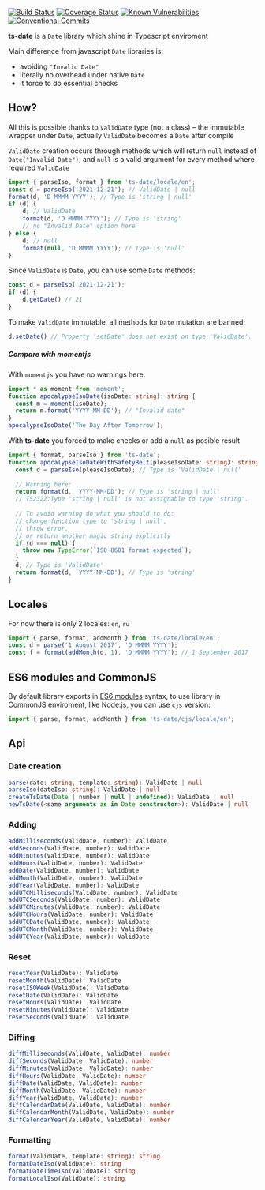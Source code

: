 [![Build Status](https://travis-ci.org/standy/ts-date.svg?branch=master)](https://travis-ci.org/standy/ts-date)
[![Coverage Status](https://coveralls.io/repos/github/standy/ts-date/badge.svg?branch=master)](https://coveralls.io/github/standy/ts-date?branch=master)
[![Known Vulnerabilities](https://snyk.io/test/github/standy/ts-date/badge.svg)](https://snyk.io/test/github/standy/ts-date)
[![Conventional Commits](https://img.shields.io/badge/Conventional%20Commits-1.0.0-yellow.svg)](https://conventionalcommits.org)


**ts-date** is a `Date` library which shine in Typescript enviroment  

Main difference from javascript `Date` libraries is:
   * avoiding `"Invalid Date"`  
   * literally no overhead under native `Date`
   * it force to do essential checks  
   
## How?
All this is possible thanks to `ValidDate` type (not a class) – the immutable wrapper under `Date`, actually `ValidDate` becomes a `Date` after compile  

`ValidDate` creation occurs through methods which will return `null` instead of `Date("Invalid Date")`, and `null` is a valid argument for every method where required `ValidDate`  
```typescript
import { parseIso, format } from 'ts-date/locale/en';
const d = parseIso('2021-12-21'); // ValidDate | null
format(d, 'D MMMM YYYY'); // Type is 'string | null'
if (d) {
    d; // ValidDate
    format(d, 'D MMMM YYYY'); // Type is 'string'
    // no "Invalid Date" option here
} else {
    d; // null
    format(null, 'D MMMM YYYY'); // Type is 'null'
}
```
Since `ValidDate` is `Date`, you can use some `Date` methods:  
```typescript
const d = parseIso('2021-12-21');
if (d) {
    d.getDate() // 21
}
```
To make `ValidDate` immutable, all methods for `Date` mutation are banned:
```typescript
d.setDate() // Property 'setDate' does not exist on type 'ValidDate'.
```
 

##### Compare with momentjs
With `momentjs` you have no warnings here:  
```typescript
import * as moment from 'moment';
function apocalypseIsoDate(isoDate: string): string {
  const m = moment(isoDate);  
  return m.format('YYYY-MM-DD'); // "Invalid date"
}
apocalypseIsoDate('The Day After Tomorrow');
```

With **ts-date** you forced to make checks or add a `null` as posible result 
```typescript
import { format, parseIso } from 'ts-date';
function apocalypseIsoDateWithSafetyBelt(pleaseIsoDate: string): string {
  const d = parseIso(pleaseIsoDate); // Type is 'ValidDate | null'
  
  // Warning here:   
  return format(d, 'YYYY-MM-DD'); // Type is 'string | null'
  // TS2322:Type 'string | null' is not assignable to type 'string'.
  
  // To avoid warning do what you should to do:
  // change function type to 'string | null', 
  // throw error,
  // or return another magic string explicitly
  if (d === null) {
    throw new TypeError(`ISO 8601 format expected`);
  }
  d; // Type is 'ValidDate'
  return format(d, 'YYYY-MM-DD'); // Type is 'string'
}
```

## Locales
For now there is only 2 locales: `en`, `ru`

```typescript
import { parse, format, addMonth } from 'ts-date/locale/en';
const d = parse('1 August 2017', 'D MMMM YYYY');
const f = format(addMonth(d, 1), 'D MMMM YYYY'); // 1 September 2017
```


## ES6 modules and CommonJS
By default library exports in [ES6 modules](https://developer.mozilla.org/ru/docs/Web/JavaScript/Reference/Statements/export) syntax, to use library in CommonJS enviroment, like Node.js, you can use `cjs` version:
```js
import { parse, format, addMonth } from 'ts-date/cjs/locale/en';
```


## Api

### Date creation
```typescript
parse(date: string, template: string): ValidDate | null
parseIso(dateIso: string): ValidDate | null
createTsDate(Date | number | null | undefined): ValidDate | null
newTsDate(<same arguments as in Date constructor>): ValidDate | null
```

### Adding
```typescript
addMilliseconds(ValidDate, number): ValidDate 
addSeconds(ValidDate, number): ValidDate
addMinutes(ValidDate, number): ValidDate
addHours(ValidDate, number): ValidDate
addDate(ValidDate, number): ValidDate
addMonth(ValidDate, number): ValidDate
addYear(ValidDate, number): ValidDate
addUTCMilliseconds(ValidDate, number): ValidDate
addUTCSeconds(ValidDate, number): ValidDate
addUTCMinutes(ValidDate, number): ValidDate
addUTCHours(ValidDate, number): ValidDate
addUTCDate(ValidDate, number): ValidDate
addUTCMonth(ValidDate, number): ValidDate
addUTCYear(ValidDate, number): ValidDate
```

### Reset
```typescript
resetYear(ValidDate): ValidDate
resetMonth(ValidDate): ValidDate
resetISOWeek(ValidDate): ValidDate
resetDate(ValidDate): ValidDate
resetHours(ValidDate): ValidDate
resetMinutes(ValidDate): ValidDate
resetSeconds(ValidDate): ValidDate
```

### Diffing
```typescript
diffMilliseconds(ValidDate, ValidDate): number
diffSeconds(ValidDate, ValidDate): number
diffMinutes(ValidDate, ValidDate): number
diffHours(ValidDate, ValidDate): number
diffDate(ValidDate, ValidDate): number
diffMonth(ValidDate, ValidDate): number
diffYear(ValidDate, ValidDate): number
diffCalendarDate(ValidDate, ValidDate): number
diffCalendarMonth(ValidDate, ValidDate): number
diffCalendarYear(ValidDate, ValidDate): number
```

### Formatting
```typescript
format(ValidDate, template: string): string
formatDateIso(ValidDate): string
formatDateTimeIso(ValidDate): string
formatLocalIso(ValidDate): string
```
